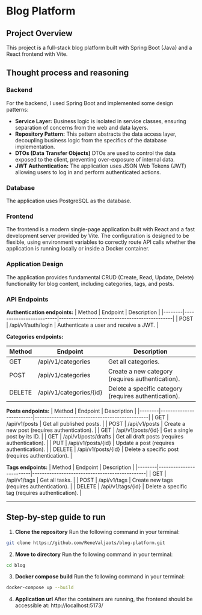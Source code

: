 # Blog Platform

## Project Overview
This project is a full-stack blog platform built with Spring Boot (Java) and a React frontend with Vite.

## Thought process and reasoning

### Backend
For the backend, I used Spring Boot and implemented some design patterns:
- **Service Layer:** Business logic is isolated in service classes, ensuring separation of concerns from the web and data layers.
- **Repository Pattern:** This pattern abstracts the data access layer, decoupling business logic from the specifics of the database implementation.
- **DTOs (Data Transfer Objects)** DTOs are used to control the data exposed to the client, preventing over-exposure of internal data.
- **JWT Authentication:** The application uses JSON Web Tokens (JWT) allowing users to log in and perform authenticated actions.

### Database
The application uses PostgreSQL as the database.

### Frontend
The frontend is a modern single-page application built with React and a fast development server provided by Vite. The configuration is designed to be flexible, using environment variables to correctly route API calls whether the application is running locally or inside a Docker container.

### Application Design
The application provides fundamental CRUD (Create, Read, Update, Delete) functionality for blog content, including categories, tags, and posts.

### API Endpoints

**Authentication endpoints:**
| Method | Endpoint                | Description                                   |
|--------|-------------------------|-----------------------------------------------|
| POST    | /api/v1/auth/login             | 	Authenticate a user and receive a JWT.                            |

**Categories endpoints:**

| Method | Endpoint                | Description                                   |
|--------|-------------------------|-----------------------------------------------|
| GET    | /api/v1/categories            | 	Get all categories.                           |
| POST    | 	/api/v1/categories             | 	Create a new category (requires authentication).                            |
| DELETE    | /api/v1/categories/{id}	      | Delete a specific category (requires authentication).|

**Posts endpoints:**
| Method | Endpoint                | Description                                   |
|--------|-------------------------|-----------------------------------------------|
| GET    | /api/v1/posts         | Get all published posts.             |
| POST    | /api/v1/posts      | 	Create a new post (requires authentication).                    |
| GET    | 	/api/v1/posts/{id}         | 	Get a single post by its ID.            |
| GET    | 		/api/v1/posts/drafts         | 	Get all draft posts (requires authentication).            |
| PUT    | 			/api/v1/posts/{id}       | 		Update a post (requires authentication).            |
| DELETE | /api/v1/posts/{id}         | 	Delete a specific post (requires authentication).                      |

**Tags endpoints:**
| Method | Endpoint                | Description                                   |
|--------|-------------------------|-----------------------------------------------|
| GET    | 	/api/v1/tags | Get all tasks.    |
| POST   | 	/api/v1/tags               | 		Create new tags (requires authentication).                             |
| DELETE   | /api/v1/tags/{id}              | Delete a specific tag (requires authentication).                           |

---

## Step-by-step guide to run
1) **Clone the repository**  Run the following command in your terminal:
  ```bash
  git clone https://github.com/ReneValjaots/blog-platform.git
  ```

2) **Move to directory**  Run the following command in your terminal:
  ```bash
  cd blog
  ```

3) **Docker compose build**  Run the following command in your terminal:
  ```bash
  docker-compose up --build
  ```

4) **Application url** After the containers are running, the frontend should be accessible at: http://localhost:5173/

